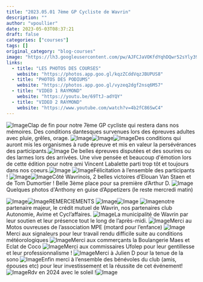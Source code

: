 ```yaml
---
title: "2023.05.01 7ème GP Cycliste de Wavrin"
description: ""
author: "vpoullier"
date: 2023-05-03T08:37:21
draft: false
categories: ["courses"]
tags: []
original_category: "blog-courses"
image: "https://lh3.googleusercontent.com/pw/AJFCJaVOKfdYqhDQwr52sYly39pnhb9VPLeBz8osccMSqbIVgPrT-mv8-jNXPmFHXmEzL1E8LNTizVGqKF6NxUTw1z7e_K2Q2TUZXUX2a_uSnUp8kX91cQk4jfKTZjsCg9yA1L2vXhhE0cp1rQpCmAgVeSiRKA=w1356-h904-s-no?authuser=0"
links:
  - title: "LES PHOTOS DES COURSES"
    website: "https://photos.app.goo.gl/kqzZCddVqzJBUPUS8"
  - title: "PHOTOS DES PODIUMS"
    website: "https://photos.app.goo.gl/vyzeq2dgf2nsq6M57"
  - title: "VIDEO 1 RAYMOND"
    website: "https://youtu.be/69TtJ-adYQY"
  - title: "VIDEO 2 RAYMOND"
    website: "https://www.youtube.com/watch?v=4b2fC86SwC4"
---
```


![Image](https://static.xx.fbcdn.net/images/emoji.php/v9/t2d/1/16/1f3ac.png)Clap de fin pour notre 7ème GP cycliste qui restera dans nos mémoires. Des conditions dantesques survenues lors des épreuves adultes avec pluie, grêles, orage. ![Image](https://static.xx.fbcdn.net/images/emoji.php/v9/td2/1/16/1f329.png)![Image](https://static.xx.fbcdn.net/images/emoji.php/v9/td0/1/16/1f327.png)![Image](https://static.xx.fbcdn.net/images/emoji.php/v9/t5d/1/16/26a1.png)Des conditions qui auront mis les organismes à rude épreuve et mis en valeur la persévérances des participants.![Image](https://static.xx.fbcdn.net/images/emoji.php/v9/tfd/1/16/1f64c.png) De belles épreuves disputées et des sourires ou des larmes lors des arrivées.
Une vive pensée et beaucoup d'émotion lors de cette édition pour notre ami Vincent Labalette parti trop tôt et toujours dans nos coeurs.![Image](https://static.xx.fbcdn.net/images/emoji.php/v9/tec/1/16/1f972.png)
![Image](https://static.xx.fbcdn.net/images/emoji.php/v9/tfe/1/16/1f44f.png)Félicitation à l’ensemble des participants !
![Image](https://static.xx.fbcdn.net/images/emoji.php/v9/tbe/1/16/1f3c6.png)![Image](https://static.xx.fbcdn.net/images/emoji.php/v9/t94/1/16/1f947.png)Côté Wavrinois, 2 belles victoires d’Elouan Van Staen et de Tom Dumortier ! Belle 3ème place pour sa première d’Arthur D.
![Image](https://static.xx.fbcdn.net/images/emoji.php/v9/tde/1/16/1f4f8.png)Quelques photos d'Anthony en guise d’Appetizers (le reste mercredi matin)

![Image](https://static.xx.fbcdn.net/images/emoji.php/v9/t80/1/16/1f64f.png)![Image](https://static.xx.fbcdn.net/images/emoji.php/v9/t64/1/16/1f91d.png)REMERCIEMENTS ![Image](https://static.xx.fbcdn.net/images/emoji.php/v9/t64/1/16/1f91d.png)![Image](https://static.xx.fbcdn.net/images/emoji.php/v9/t80/1/16/1f64f.png)
![Image](https://static.xx.fbcdn.net/images/emoji.php/v9/t33/1/16/2705.png)notre partenaire majeur, le crédit mutuel de Wavrin, nos partenaires club Autonomie, Avime et Cycl’affaires.
![Image](https://static.xx.fbcdn.net/images/emoji.php/v9/t33/1/16/2705.png)La municipalité de Wavrin par leur soutien et leur présence tout le long de l’après-midi.
![Image](https://static.xx.fbcdn.net/images/emoji.php/v9/t33/1/16/2705.png)Merci au Motos ouvreuses de l’association MPE (motard pour l’enfance)
![Image](https://static.xx.fbcdn.net/images/emoji.php/v9/t33/1/16/2705.png)Merci aux signaleurs pour leur travail rendu difficile suite au conditions météorologiques
![Image](https://static.xx.fbcdn.net/images/emoji.php/v9/t33/1/16/2705.png)Merci aux commerçants la Boulangerie Maes et Eclat de Coco
![Image](https://static.xx.fbcdn.net/images/emoji.php/v9/t33/1/16/2705.png)Merci aux commissaires Ufolep pour leur gentillesse et leur professionnalisme !
![Image](https://static.xx.fbcdn.net/images/emoji.php/v9/t33/1/16/2705.png)Merci à Julien D pour la tenue de la sono
![Image](https://static.xx.fbcdn.net/images/emoji.php/v9/t33/1/16/2705.png)Enfin merci à l’ensemble des bénévoles du club (amis, épouses etc) pour leur investissement et la réussite de cet événement!
![Image](https://static.xx.fbcdn.net/images/emoji.php/v9/tdf/1/16/1f51c.png)Rdv en 2024 avec le soleil !![Image](https://static.xx.fbcdn.net/images/emoji.php/v9/t6d/1/16/2600.png)